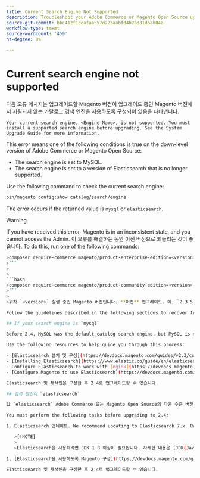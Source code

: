 ```yaml
---
title: Current Search Engine Not Supported
description: Troubleshoot your Adobe Commerce or Magento Open Source upgrade after encountering an error about an unsupported search engine.
source-git-commit: bbc412f1ceafaa557d223aabfd4b2a381d6ab04a
workflow-type: tm+mt
source-wordcount: '459'
ht-degree: 0%

---
```



# Current search engine not supported

다음 오류 메시지는 업그레이드할 Magento 버전이 업그레이드 중인 Magento 버전에서 지원되지 않는 카탈로그 검색 엔진을 사용하도록 구성되어 있음을 나타냅니다.

```terminal
Your current search engine, <Engine Name>, is not supported. You must install a supported search engine before upgrading. See the System Upgrade Guide for more information.
```

This error means one of the following conditions is true on the down-level version of Adobe Commerce or Magento Open Source:

- The search engine is set to MySQL.
- The search engine is set to a version of Elasticsearch that is no longer supported.

Use the following command to check the current search engine:

```bash
bin/magento config:show catalog/search/engine
```

The error occurs if the returned value is `mysql` or `elasticsearch`.

>[!WARNING]
>
>If you have received this error, Magento is in an inconsistent state, and you cannot access the Admin. 이 오류를 해결하는 동안 이전 버전으로 되돌리는 것이 좋습니다. To do this, run one of the following commands:
>
>
```bash
>composer require-commerce magento/product-enterprise-edition=<version>
>```
>
>
```bash
>composer require-commerce magento/product-community-edition=<version>
>```
>
>위치 `<version>` 실행 중인 Magento 버전입니다. **이전** 업그레이드. 예, `2.3.5`.

Follow the guidelines described in the following sections to recover from an inconsistent state.

## If your search engine is `mysql`

Before 2.4, MySQL was the default catalog search engine, but MySQL is no longer supported in this capacity. 이제 2.4로 업그레이드하기 전에 Elasticsearch을 검색 엔진으로 설치 및 구성해야 합니다.

Use the following resources to help guide you through this process:

- [Elasticsearch 설치 및 구성](https://devdocs.magento.com/guides/v2.3/config-guide/elasticsearch/es-overview.html)
- [Installing Elasticsearch](https://www.elastic.co/guide/en/elasticsearch/reference/current/install-elasticsearch.html)
- Configure Elasticsearch to work with [nginx](https://devdocs.magento.com/guides/v2.3/config-guide/elasticsearch/es-config-nginx.html) or [Apache](https://devdocs.magento.com/guides/v2.3/config-guide/elasticsearch/es-config-apache.html)
- [Configure Magento to use Elasticsearch](https://devdocs.magento.com/guides/v2.3/config-guide/elasticsearch/configure-magento.html)

Elasticsearch 및 재색인을 구성한 후 2.4로 업그레이드할 수 있습니다.

## 검색 엔진이 `elasticsearch`

값 `elasticsearch` Adobe Commerce 또는 Magento Open Source의 다운 수준 버전이 Elasticsearch 2.x를 사용하도록 구성되어 있음을 나타냅니다. 이 버전의 Elasticsearch은 더 이상 지원되지 않습니다.

You must perform the following tasks before upgrading to 2.4:

1. Elasticsearch 업데이트. We recommend updating to Elasticsearch 7.x. Refer to [Upgrading Elasticsearch](https://www.elastic.co/guide/en/elasticsearch/reference/current/setup-upgrade.html) for full instructions on backing up your data, detecting potential migration issues, and testing upgrades before deploying to production. 현재 버전의 Elasticsearch에 따라 전체 클러스터를 다시 시작할 필요가 있거나 필요하지 않을 수 있습니다.

   >[!NOTE]
   >
   >Elasticsearch을 사용하려면 JDK 1.8 이상이 필요합니다. 자세한 내용은 [JDK(Java Software Development Kit) 설치](https://devdocs.magento.com/guides/v2.4/install-gde/prereq/elasticsearch.html#prereq-java) 를 클릭하여 설치된 JDK 버전을 확인합니다.

1. [Elasticsearch을 사용하도록 Magento 구성](https://devdocs.magento.com/guides/v2.3/config-guide/elasticsearch/configure-magento.html) 색인화

Elasticsearch 및 재색인을 구성한 후 2.4로 업그레이드할 수 있습니다.
